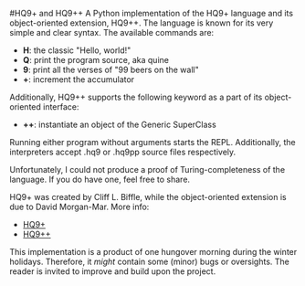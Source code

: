 #HQ9+ and HQ9++
A Python implementation of the HQ9+ language and its object-oriented extension, HQ9++. The language is known for its very simple and clear syntax. The available commands are:
- **H**: the classic "Hello, world!"
- **Q**: print the program source, aka quine
- **9**: print all the verses of "99 beers on the wall"
- **+**: increment the accumulator

Additionally, HQ9++ supports the following keyword as a part of its object-oriented interface:
- **++**: instantiate an object of the Generic SuperClass

Running either program without arguments starts the REPL. Additionally, the interpreters accept .hq9 or .hq9pp source files respectively.

Unfortunately, I could not produce a proof of Turing-completeness of the language. If you do have one, feel free to share.

HQ9+ was created by Cliff L. Biffle, while the object-oriented extension is due to David Morgan-Mar. More info: 
- [HQ9+](https://esolangs.org/wiki/HQ9+)
- [HQ9++](https://esolangs.org/wiki/HQ9%2B%2B)

This implementation is a product of one hungover morning during the winter holidays. Therefore, it _might_ contain some (minor) bugs or oversights. The reader is invited to improve and build upon the project.

